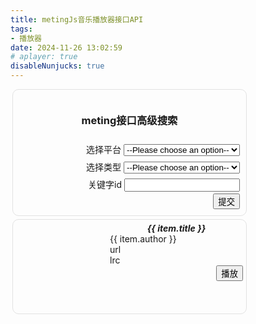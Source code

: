 ```yaml
---
title: metingJs音乐播放器接口API
tags:
- 播放器
date: 2024-11-26 13:02:59
# aplayer: true
disableNunjucks: true
---
```


<!DOCTYPE html>
<html lang="zh-cn">

<head>
  <meta charset="UTF-8">
  <meta name="viewport" content="width=device-width, initial-scale=1.0">
  <meta http-equiv="X-UA-Compatible" content="ie=edge">
  <link rel="stylesheet" href="https://cdn.staticfile.net/aplayer/1.10.1/APlayer.min.css">
  <title>metingJs音乐播放器接口</title>
  <style>
    h5 {
      margin: 0;
    }
    .form {
      margin: 5px 3px;
      border: 1px solid #e2e2e2;
      border-radius: 10px;
      box-sizing: border-box;
      padding: 10px;
      max-width: 375px;
      line-height: 2;
      text-align: right;
    }
    .card {
      display: flex;
      margin: 5px 3px;
      border: 1px solid #e2e2e2;
      border-radius: 10px;
      box-sizing: border-box;
      overflow: hidden;
      max-width: 375px;
    }
    .album {
      width: 150px;
      height: 150px;
    }
    .cover {
      width: inherit;
    }
    .content {
      flex: 1;
      padding: 5px;
      box-sizing: border-box;
      white-space: nowrap;
      overflow: hidden;
      text-overflow: ellipsis;
    }
    .title {
      text-align: center;
    }
    .playmusic {
      text-align: right;
    }
  </style>
</head>
<body>
  <div id="app">
    <div id="aplayer"></div>
    <div class="form">
      <h3 class="title">meting接口高级搜索</h3>
      <div>
        <label for="server">选择平台</label>
        <select name="server" id="server" v-model="server">
          <option value="">--Please choose an option--</option>
          <option value="netease">网易云netease</option>
          <option value="tencent">tencent</option>
          <option value="kugou">kugou</option>
          <option value="xiami">xiami</option>
          <option value="baidu">baidu</option>
        </select>
      </div>
      <div>
        <label for="types">选择类型</label>
        <select name="types" id="types" v-model="types">
          <option value="">--Please choose an option--</option>
          <option value="search">搜索</option>
          <option value="song">song</option>
          <option value="playlist">playlist</option>
          <option value="album">albumt</option>
          <option value="artist">artist</option>
        </select>
      </div>
      <div>
        <label for="keyword">关键字id</label>
        <input type="text" v-model="id" id="keyword">
      </div>
      <div><button @click="sumitBtn()">提交</button></div>
    </div>
    <div v-for="item in musicList" :key="item" class="card">
      <div class="album"><img class="cover" :src="item.pic" :alt="item.title"></div>
      <div class="content">
        <h5 class="title">{{ item.title }}</h5>
        <div class="author">{{ item.author }}</div>
        <div><a :href="item.url">url</a></div>
        <div><a :href="item.lrc">lrc</a></div>
        <div class="playmusic"><button @click="playMusic(item)">播放</button></div>
      </div>
    </div>
  </div>
  <script src="https://cdn.staticfile.net/aplayer/1.10.1/APlayer.min.js"></script>
  <script src="https://cdn.staticfile.net/vue/3.3.4/vue.global.min.js"></script>
  <script src="https://cdn.staticfile.net/axios/1.6.5/axios.min.js"></script>
  <script>
    const { createApp } = Vue
    createApp({
      data() {
        return {
          ap: null,
          server: "netease",
          types: "search",
          id: "中国人",
          musicList: null,
          baseUrl: "https://api.i-meto.com/meting/api"
        }
      },
      methods: {
        getMusic() {
          axios.get(this.baseUrl, {
            "Access-Control-Allow-Origin": true,
            params: {
              server: this.server,
              type: this.types,
              id: this.id,
              r: Math.random()
            }
          })
            .then(res => { console.log(res); this.musicList = res.data })
            .catch((error) => console.log(error));
        },
        sumitBtn() {
          // console.log("点击了按钮", this.id, this.server, this.types)
          this.getMusic()
        },
        playMusic(music) {
          // console.log(music);
          this.ap.list.add([{
            name: music.title,
            artist: music.author,
            url: music.url,
            cover: music.pic,
            lrc: music.lrc
          }]);
          console.log(this.ap.list.audios.length);
          this.ap.list.switch(this.ap.list.audios.length - 1)
          this.ap.play()
        }
      },
      mounted() {
        console.log("mounted")
        this.ap = new APlayer({
          container: document.getElementById('aplayer'),
          preload: "none",
          audio: [{
            name: '怀集音乐之声',
            artist: '蜻蜓FM',
            url: 'https://lhttp.qingting.fm/live/4804/64k.mp3',
            cover: '/hexo-2024/cover.jpg'
          },
          {
            name: '羊城交通台',
            artist: '蜻蜓FM',
            url: 'https://lhttp.qtfm.cn/live/1262/64k.mp3',
            cover: '/hexo-2024/cover.jpg'
          },]
        });
      }
    }).mount('#app')
  </script>
</body>
</html>
